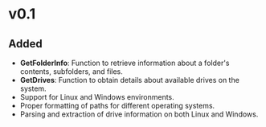 # v0.1
## Added
* **GetFolderInfo**: Function to retrieve information about a folder's contents, subfolders, and files.
* **GetDrives**: Function to obtain details about available drives on the system.
* Support for Linux and Windows environments.
* Proper formatting of paths for different operating systems.
* Parsing and extraction of drive information on both Linux and Windows.
